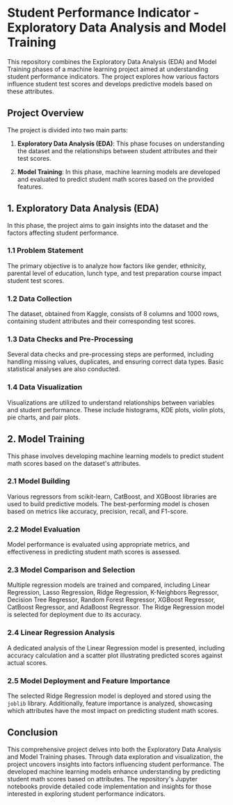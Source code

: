 # Student Performance Indicator - Exploratory Data Analysis and Model Training

This repository combines the Exploratory Data Analysis (EDA) and Model Training phases of a machine learning project aimed at understanding student performance indicators. The project explores how various factors influence student test scores and develops predictive models based on these attributes.

## Project Overview

The project is divided into two main parts:

1. **Exploratory Data Analysis (EDA)**: This phase focuses on understanding the dataset and the relationships between student attributes and their test scores.

2. **Model Training**: In this phase, machine learning models are developed and evaluated to predict student math scores based on the provided features.

## 1. Exploratory Data Analysis (EDA)

In this phase, the project aims to gain insights into the dataset and the factors affecting student performance.

### 1.1 Problem Statement

The primary objective is to analyze how factors like gender, ethnicity, parental level of education, lunch type, and test preparation course impact student test scores.

### 1.2 Data Collection

The dataset, obtained from Kaggle, consists of 8 columns and 1000 rows, containing student attributes and their corresponding test scores.

### 1.3 Data Checks and Pre-Processing

Several data checks and pre-processing steps are performed, including handling missing values, duplicates, and ensuring correct data types. Basic statistical analyses are also conducted.

### 1.4 Data Visualization

Visualizations are utilized to understand relationships between variables and student performance. These include histograms, KDE plots, violin plots, pie charts, and pair plots.

## 2. Model Training

This phase involves developing machine learning models to predict student math scores based on the dataset's attributes.

### 2.1 Model Building

Various regressors from scikit-learn, CatBoost, and XGBoost libraries are used to build predictive models. The best-performing model is chosen based on metrics like accuracy, precision, recall, and F1-score.

### 2.2 Model Evaluation

Model performance is evaluated using appropriate metrics, and effectiveness in predicting student math scores is assessed.

### 2.3 Model Comparison and Selection

Multiple regression models are trained and compared, including Linear Regression, Lasso Regression, Ridge Regression, K-Neighbors Regressor, Decision Tree Regressor, Random Forest Regressor, XGBoost Regressor, CatBoost Regressor, and AdaBoost Regressor. The Ridge Regression model is selected for deployment due to its accuracy.

### 2.4 Linear Regression Analysis

A dedicated analysis of the Linear Regression model is presented, including accuracy calculation and a scatter plot illustrating predicted scores against actual scores.

### 2.5 Model Deployment and Feature Importance

The selected Ridge Regression model is deployed and stored using the `joblib` library. Additionally, feature importance is analyzed, showcasing which attributes have the most impact on predicting student math scores.

## Conclusion

This comprehensive project delves into both the Exploratory Data Analysis and Model Training phases. Through data exploration and visualization, the project uncovers insights into factors influencing student performance. The developed machine learning models enhance understanding by predicting student math scores based on attributes. The repository's Jupyter notebooks provide detailed code implementation and insights for those interested in exploring student performance indicators.